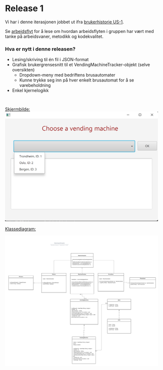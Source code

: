 # Release 1 


Vi har i denne iterasjonen jobbet ut ifra [brukerhistorie US-1](/docs/Brukerhistorier.md).

Se [arbeidsflyt](/docs/release1/Arbeidsflyt_1.md) for å lese om hvordan arbeidsflyten i gruppen har vært med tanke på arbeidsvaner, metodikk og kodekvalitet.

### Hva er nytt i denne releasen?

- Lesing/skriving til én fil i JSON-format
- Grafisk brukergrensesnitt til et VendingMachineTracker-objekt (selve oversikten)
  - Dropdown-meny med bedriftens brusautomater
  - Kunne trykke seg inn på hver enkelt brusautomat for å se varebeholdning
- Enkel kjernelogikk

<br/>


[Skjermbilde:](/docs/release1/skjermbildeApp.png)
![Alt text](skjermbildeApp.png)


[Klassediagram:](/docs/release1/Klassediagram.png)

![Alt text](<Klassediagram.png>)